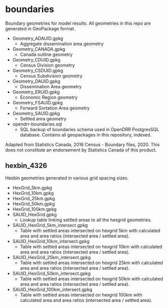 # boundaries
Boundary geometries for model results.  All geometries in this repo are generated in GeoPackage format.

 - Geometry_ADAUID.gpkg
	- Aggregate dissemination area geometry
 - Geometry_CANADA.gpkg
	- Canada outline geometry
 - Geometry_CDUID.gpkg
	 - Census Division geometry
 - Geometry_CSDUID.gpkg
	- Census Subdivision geometry
 - Geometry_DAUID.gpkg
	- Dissemination Area geometry
 - Geometry_ERUID.gpkg
	- Economic Region geometry
 - Geometry_FSAUID.gpkg
	- Forward Sortation Area geometry
 - Geometry_SAUID.gpkg
	 -  Settled area geometry
 - opendrr-boundaries.sql
 	 - SQL backup of boundaries schema used in OpenDRR PostgresSQL database.  Contains all geopackages in this repository, indexed.
 
  Adapted from Statistics Canada, 2016 Census - Boundary files, 2020. This does not constitute an endorsement by Statistics Canada of this product.

## hexbin_4326

Hexbin geometries generated in various grid spacing sizes.

 - HexGrid_5km.gpkg
 - HexGrid_10km.gpkg
 - HexGrid_25km.gpkg
 - HexGrid_50km.gpkg
 - HexGrid_100km.gpkg
 - SAUID_HexGrid.gpkg
	- Lookup table linking settled areas to all the hexgrid geometries.
- SAUID_HexGrid_5km_intersect.gpkg
	- Table with settled areas intersected on hexgrid 5km with calculated area and area ratios (intersected area / settled area).
- SAUID_HexGrid_10km_intersect.gpkg
	- Table with settled areas intersected on hexgrid 10km with calculated area and area ratios (intersected area / settled area).
- SAUID_HexGrid_25km_intersect.gpkg
	- Table with settled areas intersected on hexgrid 25km with calculated area and area ratios (intersected area / settled area).
- SAUID_HexGrid_50km_intersect.gpkg
	- Table with settled areas intersected on hexgrid 50km with calculated area and area ratios (intersected area / settled area).
- SAUID_HexGrid_100km_intersect.gpkg
	- Table with settled areas intersected on hexgrid 100km with calculated area and area ratios (intersected area / settled area).
